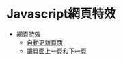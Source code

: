 # Javascript網頁特效
- 網頁特效
    - [自動更新頁面](https://github.com/PeggyHsiao/Javascript/blob/master/01/reload.html)
    - [讓頁面上一頁和下一頁](https://github.com/PeggyHsiao/Javascript/blob/master/01/history.html)